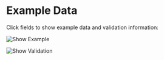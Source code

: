 # Example Data

Click fields to show example data and validation information:

![Show Example](https://api-documentation-assets.s3-us-west-2.amazonaws.com/Show-Examples.png)

![Show Validation](https://api-documentation-assets.s3-us-west-2.amazonaws.com/Validation-Examples.png)